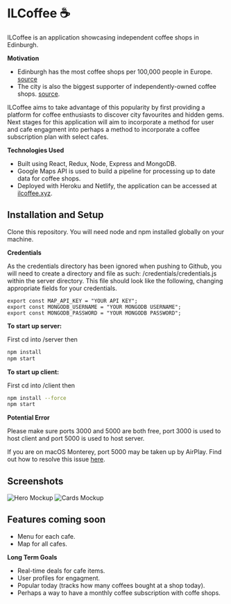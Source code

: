 # ILCoffee :coffee:
ILCoffee is an application showcasing independent coffee shops in Edinburgh.

**Motivation**

* Edinburgh has the most coffee shops per 100,000 people in Europe. [source](https://www.publicsectorcatering.co.uk/news/research-reveals-edinburgh-coffee-capital-europe)
* The city is also the biggest supporter of independently-owned coffee shops. [source](https://www.edinburghlive.co.uk/best-in-edinburgh/spilling-beans-edinburgh-named-uks-16211163). 

ILCoffee aims to take advantage of this popularity by first providing a platform for coffee enthusiasts to discover city favourites and hidden gems. Next stages for this application will aim to incorporate a method for user and cafe engagment into perhaps a method to incorporate a coffee subscription plan with select cafes.

**Technologies Used**
* Built using React, Redux, Node, Express and MongoDB. 
* Google Maps API is used
to build a pipeline for processing up to date data for coffee shops. 
* Deployed with Heroku and Netlify, the application can be accessed at [ilcoffee.xyz](https://ilcoffee.xyz).


## Installation and Setup
Clone this repository. You will need node and npm installed globally on your machine.

**Credentials**

As the credentials directory has been ignored when pushing to Github, you will need to create a directory and file as such: /credentials/credentials.js within the server directory. This file should look like the following, changing appropriate fields for your credentials.
```
export const MAP_API_KEY = "YOUR API KEY";
export const MONGODB_USERNAME = "YOUR MONGODB USERNAME";
export const MONGODB_PASSWORD = "YOUR MONGODB PASSWORD";
```

**To start up server:**

 First cd into /server then
```bash
npm install
npm start
```
**To start up client:**

First cd into /client then
```bash
npm install --force
npm start
```

**Potential Error**

Please make sure ports 3000 and 5000 are both free, port 3000 is used to host client and port 5000 is used to host server.

If you are on macOS Monterey, port 5000 may be taken up by AirPlay. Find out how to resolve this issue [here](https://medium.com/pythonistas/port-5000-already-in-use-macos-monterey-issue-d86b02edd36c).


## Screenshots

![Hero Mockup](/mockups/mockUpMain.png?raw=true "Hero Mockup")
![Cards Mockup](/mockups/mockUpCards.png?raw=true "Cards Mockup")

## Features coming soon


* Menu for each cafe.
* Map for all cafes.

**Long Term Goals**
* Real-time deals for cafe items.
* User profiles for engagment.
* Popular today (tracks how many coffees bought at a shop today).
* Perhaps a way to have a monthly coffee subscription with coffe shops.



